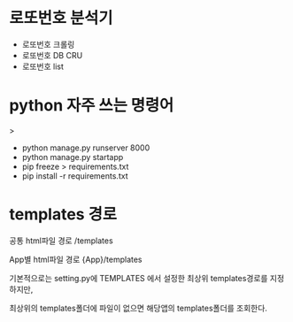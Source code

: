 <h1>로또번호 분석기</h1>
<ul>
    <li>로또번호 크롤링</li>
    <li>로또번호 DB CRU</li>
    <li>로또번호 list</li>
</ul>



<h1>python 자주 쓰는 명령어</h1>>
<ul>
    <li>python manage.py runserver 8000</li>
    <li>python manage.py startapp</li>
    <li>pip freeze > requirements.txt</li>
    <li>pip install -r requirements.txt</li>
</ul>

<h1>templates 경로</h1>
<p>공통 html파일 경로 /templates</p>
<p>App별 html파일 경로 {App}/templates</p>
<p>기본적으로는 setting.py에 TEMPLATES 에서 설정한 최상위 templates경로를 지정하지만,</p>
<p>최상위의 templates폴더에 파일이 없으면 해당앱의 templates폴더를 조회한다.</p>